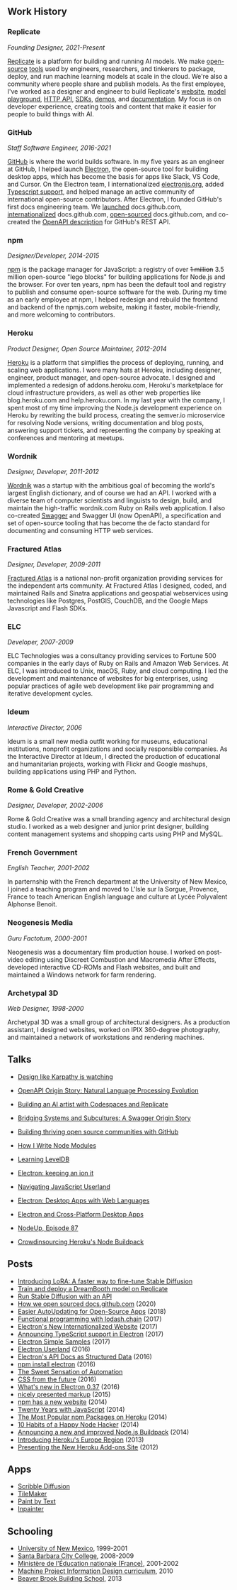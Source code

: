 <!--
title: Zeke Sikelianos
description: designer, engineer, documentarian
-->

## Work History

### Replicate

_Founding Designer, 2021-Present_

[Replicate](https://replicate.com) is a platform for building and running AI models. We make [open-source](https://replicate.com/docs/reference/open-source) [tools](https://cog.run) used by engineers, researchers, and tinkerers to package, deploy, and run machine learning models at scale in the cloud. We're also a community where people share and publish models. As the first employee, I've worked as a designer and engineer to build Replicate's [website](https://replicate.com), [model playground](https://replicate.com/playground), [HTTP API](https://replicate.com/docs/reference/http), [SDKs](https://replicate.com/docs/reference/client-libraries), [demos](https://x.com/zeke/status/1937267796146290952), and [documentation](https://replicate.com/docs/get-started/fine-tune-with-flux). My focus is on developer experience, creating tools and content that make it easier for people to build things with AI.

### GitHub

_Staff Software Engineer, 2016-2021_

[GitHub](https://github.com) is where the world builds software. In my five years as an engineer at GitHub, I helped launch [Electron](https://www.youtube.com/watch?v=FNHBfN8c32U), the open-source tool for building desktop apps, which has become the basis for apps like Slack, VS Code, and Cursor. On the Electron team, I internationalized [electronjs.org](https://www.electronjs.org/blog/new-website), added [Typescript support](https://www.electronjs.org/blog/typescript), and helped manage an active community of international open-source contributors. After Electron, I founded GitHub's first docs engineering team. We [launched](https://github.blog/2020-07-01-launching-docs-github-com/) docs.github.com, [internationalized](https://github.blog/2019-09-16-product-documentation-now-available-in-spanish/) docs.github.com, [open-sourced](https://github.blog/2020-10-14-how-we-open-sourced-docs-github-com/) docs.github.com, and co-created the [OpenAPI description](https://github.blog/2020-07-27-introducing-githubs-openapi-description/) for GitHub's REST API.

### npm

_Designer/Developer, 2014-2015_

[npm](https://npmjs.org/~zeke) is the package manager for JavaScript​: a registry of over <strike>1 million</strike> 3.5 million open-source "lego blocks" for building applications for Node.js and the browser. For over ten years, npm has been the default tool and registry to publish and consume open-source software for the web. During my time as an early employee at npm, I helped redesign and rebuild the frontend and backend of the npmjs.com website, making it faster, mobile-friendly, and more welcoming to contributors.

### Heroku

_Product Designer, Open Source Maintainer, 2012-2014_

[Heroku](https://heroku.com) is a platform that simplifies the process of deploying, running, and scaling web applications. I wore many hats at Heroku, including designer, engineer, product manager, and open-source advocate. I designed and implemented a redesign of addons.heroku.com, Heroku's marketplace for cloud infrastructure providers, as well as other web properties like blog.heroku.com and help.heroku.com. In my last year with the company, I spent most of my time improving the Node.js development experience on Heroku by rewriting the build process, creating the semver.io microservice for resolving Node versions, writing documentation and blog posts, answering support tickets, and representing the company by speaking at conferences and mentoring at meetups.

### Wordnik

_Designer, Developer, 2011-2012_

[Wordnik](https://wordnik.com) was a startup with the ambitious goal of becoming the world's largest English dictionary, and of course we had an API. I worked with a diverse team of computer scientists and linguists to design, build, and maintain the high-traffic wordnik.com Ruby on Rails web application. I also co-created [Swagger](https://zeke.sikelianos.com/swagger) and Swagger UI (now OpenAPI), a specification and set of open-source tooling that has become the de facto standard for documenting and consuming HTTP web services.

### Fractured Atlas

_Designer, Developer, 2009-2011_

[Fractured Atlas](https://www.fracturedatlas.org/) is a national non-profit organization providing services for the independent arts community. At Fractured Atlas I designed, coded, and maintained Rails and Sinatra applications and geospatial webservices using technologies like Postgres, PostGIS, CouchDB, and the Google Maps Javascript and Flash SDKs.

### ELC

_Developer, 2007-2009_

ELC Technologies was a consultancy providing services to Fortune 500 companies in the early days of Ruby on Rails and Amazon Web Services. At ELC, I was introduced to Unix, macOS, Ruby, and cloud computing. I led the development and maintenance of websites for big enterprises, using popular practices of agile web development like pair programming and iterative development cycles.

### Ideum

_Interactive Director, 2006_

Ideum is a small new media outfit working for museums, educational institutions, nonprofit organizations and socially responsible companies. As the Interactive Director at Ideum, I directed the production of educational and humanitarian projects, working with Flickr and Google mashups, building applications using PHP and Python.

### Rome & Gold Creative

_Designer, Developer, 2002-2006_

Rome & Gold Creative was a small branding agency and architectural design studio. I worked as a web designer and junior print designer, building content management systems and shopping carts using PHP and MySQL.

### French Government

_English Teacher, 2001-2002_

In parternship with the French department at the University of New Mexico, I joined a teaching program and moved to L'Isle sur la Sorgue, Provence, France to teach American English language and culture at Lycée Polyvalent Alphonse Benoit.

### Neogenesis Media

_Guru Factotum, 2000-2001_

Neogenesis was a documentary film production house. I worked on post-video editing using Discreet Combustion and Macromedia After Effects, developed interactive CD-ROMs and Flash websites, and built and maintained a Windows network for farm rendering.

### Archetypal 3D

_Web Designer, 1998-2000_

Archetypal 3D was a small group of architectural designers. As a production assistant, I designed websites, worked on IPIX 360-degree photography, and maintained a network of workstations and rendering machines.

## Talks

- [Design like Karpathy is watching](https://www.youtube.com/watch?v=gcWGVmL2j6E)
- [OpenAPI Origin Story: Natural Language Processing Evolution](https://www.youtube.com/watch?v=rfbX9RgDY-Y)



- [Building an AI artist with Codespaces and Replicate](https://www.youtube.com/watch?v=5jZGLYcLfOo)
- [Bridging Systems and Subcultures: A Swagger Origin Story](https://www.youtube.com/watch?v=_G9dlv66-xw)
- [Building thriving open source communities with GitHub](https://www.youtube.com/watch?v=0IOmzppk-_Y)
- [How I Write Node Modules](https://www.youtube.com/watch?v=6Y6QMgEEAXk)
- [Learning LevelDB](https://github.com/zeke/learning-leveldb#readme)
- [Electron: keeping an ion it](https://www.youtube.com/watch?v=GH3P4nen5hQ)
- [Navigating JavaScript Userland](https://www.youtube.com/watch?v=rKWHS2cfcAw&t=597s)
- [Electron: Desktop Apps with Web Languages](https://www.youtube.com/watch?v=FNHBfN8c32U)
- [Electron and Cross-Platform Desktop Apps](https://changelog.com/podcast/216)
- [NodeUp, Episode 87](http://nodeup.com/eightyseven)
- [Crowdinsourcing Heroku's Node Buildpack](https://www.youtube.com/watch?v=1bbpBirW5-Q)

## Posts

- [Introducing LoRA: A faster way to fine-tune Stable Diffusion](https://replicate.com/blog/lora-faster-fine-tuning-of-stable-diffusion)
- [Train and deploy a DreamBooth model on Replicate](https://replicate.com/blog/dreambooth-api)
- [Run Stable Diffusion with an API](https://replicate.com/blog/run-stable-diffusion-with-an-api)
- [How we open sourced docs.github.com](https://github.blog/2020-10-14-how-we-open-sourced-docs-github-com/) (2020)
- [Easier AutoUpdating for Open-Source Apps](https://www.electronjs.org/blog/autoupdating-electron-apps) (2018)
- [Functional programming with lodash.chain](https://zeke.sikelianos.com/chain/) (2017)
- [Electron's New Internationalized Website](https://www.electronjs.org/blog/new-website) (2017)
- [Announcing TypeScript support in Electron](https://www.electronjs.org/blog/typescript) (2017)
- [Electron Simple Samples](https://www.electronjs.org/blog/simple-samples) (2017)
- [Electron Userland](https://www.electronjs.org/blog/userland) (2016)
- [Electron's API Docs as Structured Data](https://www.electronjs.org/blog/api-docs-json-schema) (2016)
- [npm install electron](https://www.electronjs.org/blog/npm-install-electron) (2016)
- [The Sweet Sensation of Automation](https://zeke.sikelianos.com/npm-and-github-automation-with-heroku/)
- [CSS from the future](https://zeke.sikelianos.com/css-from-the-future/) (2016)
- [What's new in Electron 0.37](https://www.electronjs.org/blog/electron-37) (2016)
- [nicely presented markup](http://blog.npmjs.org/post/109508231330/nicely-presented-markup) (2015)
- [npm has a new website](http://blog.npmjs.org/post/104856015780/npm-has-a-new-website) (2014)
- [Twenty Years with JavaScript](http://zeke.sikelianos.com/posts/twenty-years-with-javascript) (2014)
- [The Most Popular npm Packages on Heroku](https://github.com/zeke/popular-npm-packages-on-heroku/blob/master/blog-post.md) (2014)
- [10 Habits of a Happy Node Hacker](https://blog.heroku.com/archives/2014/3/11/node-habits) (2014)
- [Announcing a new and improved Node.js Buildpack](https://blog.heroku.com/archives/2013/12/10/new-node-buildpack) (2014)
- [Introducing Heroku's Europe Region](https://blog.heroku.com/archives/2013/4/24/europe-region) (2013)
- [Presenting the New Heroku Add-ons Site](https://blog.heroku.com/archives/2012/12/4/new-addons-site) (2012)

## Apps

- [Scribble Diffusion](https://scribblediffusion.com)
- [TileMaker](https://tilemaker.app)
- [Paint by Text](https://paintbytext.chat)
- [Inpainter](https://inpainter.vercel.app)

## Schooling

- [University of New Mexico](https://zeke.sikelianos.com/unm), 1999-2001
- [Santa Barbara City College](https://www.sbcc.edu/), 2008-2009
- [Ministère de l'Éducation nationale (France)](https://zeke.sikelianos.com/france), 2001-2002
- [Machine Project Information Design curriculum](https://machineproject.com/), 2010
- [Beaver Brook Building School](https://zeke.sikelianos.com/beaver-brook), 2013